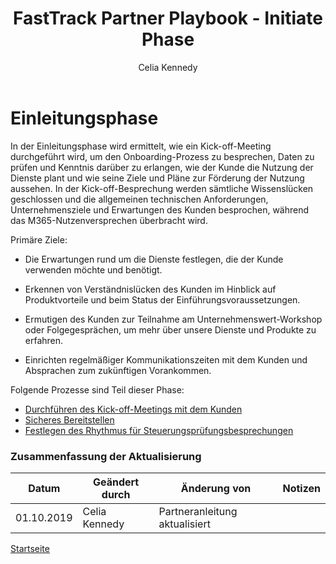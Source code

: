 ﻿---  
# required metadata  
title: FastTrack Partner Playbook - Initiate Phase 
description: FastTrack Partner Playbook - Initiate Phase Overview
author: Celia Kennedy
ms.author: v-cekenn
manager: pagrim
ms.date: 9/24/2019
ms.topic: partner-playbook  
ms.prod: non-product-specific  
ms.custom: partner-playbook  
ft.audience: partner  
ft.owner: pagrim
---  

# Einleitungsphase

In der Einleitungsphase wird ermittelt, wie ein Kick-off-Meeting durchgeführt wird, um den Onboarding-Prozess zu besprechen, Daten zu prüfen und Kenntnis darüber zu erlangen, wie der Kunde die Nutzung der Dienste plant und wie seine Ziele und Pläne zur Förderung der Nutzung aussehen. In der Kick-off-Besprechung werden sämtliche Wissenslücken geschlossen und die allgemeinen technischen Anforderungen, Unternehmensziele und Erwartungen des Kunden besprochen, während das M365-Nutzenversprechen überbracht wird.

Primäre Ziele:

-   Die Erwartungen rund um die Dienste festlegen, die der Kunde verwenden möchte und benötigt.

-   Erkennen von Verständnislücken des Kunden im Hinblick auf Produktvorteile und beim Status
    der Einführungsvoraussetzungen.

-   Ermutigen des Kunden zur Teilnahme am Unternehmenswert-Workshop oder
    Folgegesprächen, um mehr über unsere Dienste und Produkte zu erfahren.

-   Einrichten regelmäßiger Kommunikationszeiten mit dem Kunden und Absprachen zum zukünftigen Vorankommen.

Folgende Prozesse sind Teil dieser Phase:
- [Durchführen des Kick-off-Meetings mit dem Kunden](initiate-conduct-customer-kick-off-partner.md)
- [Sicheres Bereitstellen](initiate-deploy-securely-partner.md)
- [Festlegen des Rhythmus für Steuerungsprüfungsbesprechungen](initiate-review-meeting-cadence-partner.md)

### Zusammenfassung der Aktualisierung

|Datum|Geändert durch|Änderung von|Notizen|
|---------|---------------|----------------------------|-------------|
|01.10.2019| Celia Kennedy| Partneranleitung aktualisiert| |

[Startseite](http://partner-docs.microsoft.com)

